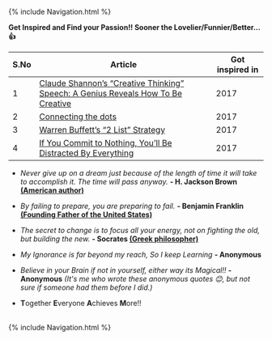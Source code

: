 <!-- Global site tag (gtag.js) - Google Analytics -->
<script async src="https://www.googletagmanager.com/gtag/js?id=UA-139981219-1"></script>
<script>
  window.dataLayer = window.dataLayer || [];
  function gtag(){dataLayer.push(arguments);}
  gtag('js', new Date());

  gtag('config', 'UA-139981219-1');
</script>
{% include Navigation.html %}


**Get Inspired and Find your Passion!! Sooner the Lovelier/Funnier/Better... 👍**

S.No | Article | Got inspired in
------------ | ------------ | ------------
1 | [Claude Shannon’s “Creative Thinking” Speech: A Genius Reveals How To Be Creative](https://medium.com/the-mission/a-genius-explains-how-to-be-creative-claude-shannons-long-lost-1952-speech-fbbcb2ebe07f) | 2017
2 | [Connecting the dots](http://blog.bradleygauthier.com/connecting-the-dots/) | 2017
3 | [Warren Buffett’s “2 List” Strategy](http://jamesclear.com/buffett-focus) | 2017 
4 | [If You Commit to Nothing, You’ll Be Distracted By Everything](https://jamesclear.com/mental-toughness-marathon-monks) | 2017 

* *Never give up on a dream just because of the length of time it will take to accomplish it. The time will pass anyway.* **- H. Jackson Brown [(American author)](https://en.wikipedia.org/wiki/H._Jackson_Brown_Jr.)**

* *By failing to prepare, you are preparing to fail.* **- Benjamin Franklin [(Founding Father of the United States)](https://en.wikipedia.org/wiki/Benjamin_Franklin)**

* *The secret to change is to focus all your energy, not on fighting the old, but building the new.* **- Socrates [(Greek philosopher)](https://en.wikipedia.org/wiki/Socrates)**
* *My Ignorance is far beyond my reach, So I keep Learning* **- Anonymous** 
* *Believe in your Brain if not in yourself, either way its Magical!!* **- Anonymous**
*(It's me who wrote these anonymous quotes 😊, but not sure if someone had them before I did.)*
* **T**ogether **E**veryone **A**chieves **M**ore!!
<br>
{% include Navigation.html %}
